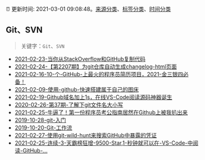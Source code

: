 :alarm_clock: 更新时间: 2021-03-01 09:08:48。[来源分类](../README.md)、[标签分类](../TAGS.md)、[时间分类](../TIMELINE.md)

## Git、SVN


> 关键字：`Git`、`SVN`



- [2021-02-23-当你从StackOverflow和GitHub复制代码](https://www.ershicimi.com/p/54d6dd1b2785dbdfe131b518252f5ff5) 
- [2021-02-24-【第2207期】为git仓库自动生成changelog-html页面](https://www.ershicimi.com/p/8feb48aeb38ffbfed8281570cfa85b29) 
- [2021-02-16-10-个-GitHub-上最火的程序员简历项目，2021-金三银四必备！](https://www.ershicimi.com/p/3f6261852bf4527a02c133664f076ccc) 
- [2021-02-09-使用-github-快速搭建属于自己的图床](https://www.ershicimi.com/p/dd4794108ef92220722533e1f4695883) 
- [2021-02-19-Github域名加上1s，在线VS-Code阅读源码神器诞生](https://www.ershicimi.com/p/a30bec06e3d4831fd8b2830b555c1eb7) 
- [2020-02-26-第37期-了解下git文件名大小写](https://www.ershicimi.com/p/767cbceb6c54169c6484a4361acf6e2e) 
- [2021-02-25-牛逼了！第一份程序员考公指南居然在Github上被我扒出来](https://www.ershicimi.com/p/edf9566f7fb4afc5e3ba05d4006e10d2) 
- [2019-10-28-git-入门](https://www.ershicimi.com/p/b8cfa7989e082637df769157ba74b9b0) 
- [2019-10-20-Git-工作流](https://www.ershicimi.com/p/86a72f85a5d8272dd05488325d74a82e) 
- [2021-02-27-使用git-wild-hunt来搜索GitHub中暴露的凭证](https://sec.thief.one/article_content?a_id=a1d382bd02eb8bb1b8d12ba2a77dba9d) 
- [2021-02-25-连续-3-天霸榜狂增-9500-Star,1-秒钟就可以在-VS-Code-中阅读-GitHub-...](https://sec.thief.one/article_content?a_id=807cee4a7dd4f64d3e2ed836dc0fbfc0) 
